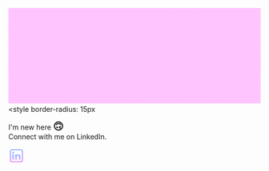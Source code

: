 ![Header image](https://raw.githubusercontent.com/m-griffith/m-griffith/master/headergif.gif)<style border-radius: 15px </style>
<!-- You can create your own header images using Canva, it has a lot of templates. -->

I'm new here <strong style="font-size:20px">🙃</strong> 
<br>Connect with me on LinkedIn.

<p align="left">
  <a href="https://www.linkedin.com/in/malloryegriffith"><img alt="LinkedIn" title="LinkedIn" height="32" width="32" src="https://raw.githubusercontent.com/m-griffith/m-griffith/master/icons8-linkedin.svg"></a>
</p>
